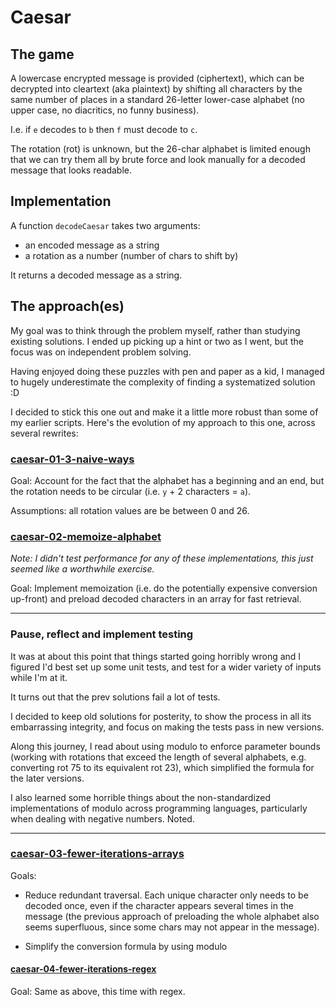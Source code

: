 # Caesar

## The game

A lowercase encrypted message is provided (ciphertext), which can be decrypted into cleartext (aka plaintext) by shifting all characters by the same number of places in a standard 26-letter lower-case alphabet (no upper case, no diacritics, no funny business).

I.e. if `e` decodes to `b` then `f` must decode to `c`.

The rotation (rot) is unknown, but the 26-char alphabet is limited enough that we can try them all by brute force and look manually for a decoded message that looks readable.

## Implementation

A function `decodeCaesar` takes two arguments:

- an encoded message as a string
- a rotation as a number (number of chars to shift by)

It returns a decoded message as a string.

## The approach(es)

My goal was to think through the problem myself, rather than studying existing solutions. I ended up picking up a hint or two as I went, but the focus was on independent problem solving.

Having enjoyed doing these puzzles with pen and paper as a kid, I managed to hugely underestimate the complexity of finding a systematized solution :D

I decided to stick this one out and make it a little more robust than some of my earlier scripts. Here's the evolution of my approach to this one, across several rewrites:

### [caesar-01-3-naive-ways](./caesar-01-3-naive-ways.js)

Goal: Account for the fact that the alphabet has a beginning and an end, but the rotation needs to be circular (i.e. `y` + 2 characters = `a`).

Assumptions: all rotation values are be between 0 and 26.

### [caesar-02-memoize-alphabet](./caesar-02-memoize-alphabet.js)

_Note: I didn't test performance for any of these implementations, this just seemed like a worthwhile exercise._

Goal: Implement memoization (i.e. do the potentially expensive conversion up-front) and preload decoded characters in an array for fast retrieval.

***

### Pause, reflect and implement testing

It was at about this point that things started going horribly wrong and I figured I'd best set up some unit tests, and test for a wider variety of inputs while I'm at it.

It turns out that the prev solutions fail a lot of tests.

I decided to keep old solutions for posterity, to show the process in all its embarrassing integrity, and focus on making the tests pass in new versions.

Along this journey, I read about using modulo to enforce parameter bounds (working with rotations that exceed the length of several alphabets, e.g. converting rot 75 to its equivalent rot 23), which simplified the formula for the later versions.

I also learned some horrible things about the non-standardized implementations of modulo across programming languages, particularly when dealing with negative numbers. Noted.

***

### [caesar-03-fewer-iterations-arrays](./caesar-03-fewer-iterations-arrays.js)

Goals:

- Reduce redundant traversal. Each unique character only needs to be decoded once, even if the character appears several times in the message (the previous approach of preloading the whole alphabet also seems superfluous, since some chars may not appear in the message).

- Simplify the conversion formula by using modulo

#### [caesar-04-fewer-iterations-regex](./caesar-04-fewer-iterations-regex.js)

Goal: Same as above, this time with regex.

